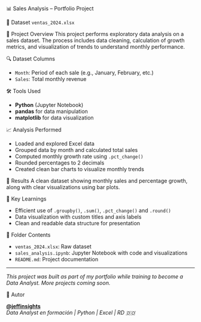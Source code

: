 

 📊 Sales Analysis – Portfolio Project

 📁 Dataset
`ventas_2024.xlsx`

 🧾 Project Overview
This project performs exploratory data analysis on a sales dataset. The process includes data cleaning, calculation of growth metrics, and visualization of trends to understand monthly performance.

 🔍 Dataset Columns
- `Month`: Period of each sale (e.g., January, February, etc.)
- `Sales`: Total monthly revenue

 🛠️ Tools Used
- **Python** (Jupyter Notebook)
- **pandas** for data manipulation
- **matplotlib** for data visualization

 📈 Analysis Performed
- Loaded and explored Excel data
- Grouped data by month and calculated total sales
- Computed monthly growth rate using `.pct_change()`
- Rounded percentages to 2 decimals
- Created clean bar charts to visualize monthly trends

 🚀 Results
A clean dataset showing monthly sales and percentage growth, along with clear visualizations using bar plots.

 🧠 Key Learnings
- Efficient use of `.groupby()`, `.sum()`, `.pct_change()` and `.round()`
- Data visualization with custom titles and axis labels
- Clean and readable data structure for presentation

 📂 Folder Contents
- `ventas_2024.xlsx`: Raw dataset
- `sales_analysis.ipynb`: Jupyter Notebook with code and visualizations
- `README.md`: Project documentation

---

*This project was built as part of my portfolio while training to become a Data Analyst. More projects coming soon.*

💼 Autor

**[@jeffinsights](https://github.com/jeffinsights)**  
*Data Analyst en formación | Python | Excel | RD 🇩🇴*

